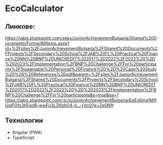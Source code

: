# EcoCalculator

## Линкове:
https://jabg.sharepoint.com/sites/JuniorAchievementBulgaria/Shared%20Documents/Forms/AllItems.aspx?id=%2Fsites%2FJuniorAchievementBulgaria%2FShared%20Documents%2FProjects%2FSecondary%20School%2FJAB%20FL%20Practical%20Finance%20NN%20BNP%20UNICREDIT%202017%2D2022%2F2022%20%2D%202023%2FImplementation%2FBNP%20Challenge%2FFor%20participants%2FSustainable%20Personal%20Finance%20%2D%20Case%20Study%20%26%20References%2Epdf&parent=%2Fsites%2FJuniorAchievementBulgaria%2FShared%20Documents%2FProjects%2FSecondary%20School%2FJAB%20FL%20Practical%20Finance%20NN%20BNP%20UNICREDIT%202017%2D2022%2F2022%20%2D%202023%2FImplementation%2FBNP%20Challenge%2FFor%20participants&p=true&ga=1
https://jabg.sharepoint.com/:p:/s/JuniorAchievementBulgaria/EeEx6mp1M1lGsIFOfs3hEgoB-wwFu3LZKbhG4-iL_-rVcQ?e=Ze0N1t

## Технологии
- Angular (PWA)
- TypeScript

